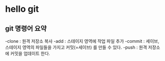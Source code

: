 # hello git

## git 명령어 요약

-clone : 원격 저장소 복사
-add : 스테이지 영역에 작업 파일 추가
-commit : 세이브, 스테이지 영역의 파일들을 가지고 커밋(=세이브) 를 만들 수 있다.
-push : 원격 저장소에 커밋을 업데이트 한다.
